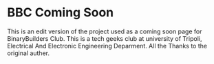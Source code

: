 # BBC Coming Soon
This is an edit version of the project used as a coming soon page for BinaryBuilders Club.
This is a tech geeks club at university of Tripoli, Electrical And Electronic Engineering Deparment.
All the Thanks to the original auther.


